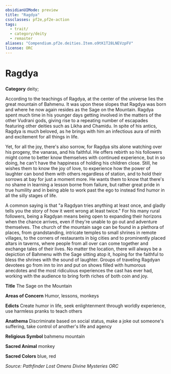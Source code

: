 ```yaml
---
obsidianUIMode: preview
title: "Ragdya"
cssclasses: pf2e,pf2e-action
tags:
  - trait/
  - category/deity
  - remaster
aliases: "Compendium.pf2e.deities.Item.o9tK1T28LNEVzpFV"
license: ORC
---
```

# Ragdya

### 

**Category** deity; 




According to the teachings of Ragdya, at the center of the universe lies the great mountain of Bahmenu. It was upon these slopes that Ragdya was born and where he now again resides as the Sage on the Mountain. Ragdya spent much time in his younger days getting involved in the matters of the other Vudrani gods, giving rise to a repeating number of escapades featuring other deities such as Likha and Chamidu. In spite of his antics, Ragdya is much beloved, as he brings with him an infectious aura of mirth and excitement for all things in life.

Yet, for all the joy, there's also sorrow, for Ragdya sits alone watching over his progeny, the vanaras, and his faithful. He offers rebirth so his followers might come to better know themselves with continued experience, but in so doing, he can't have the happiness of holding his children close. Still, he wishes them to know the joy of love, to experience how the power of laughter can bond them with others regardless of station, and to hold their sorrows at bay for just a moment more. He wants them to know that there's no shame in learning a lesson borne from failure, but rather great pride in true humility and in being able to work past the ego to instead find humor in all the silly stages of life.

A common saying is that "a Ragdyan tries anything at least once, and gladly tells you the story of how it went wrong at least twice." For his many rural followers, being a Ragdyan means being open to expanding their horizons when the chance arrives, even if they're unable to go out and adventure themselves. The church of the mountain sage can be found in a plethora of places, from grandstanding, intricate temples to small shrines in remote villages, to the corners of restaurants in big cities and to prominently placed altars in taverns, where people from all over can come together and exchange tales of their lives. No matter the location, there will always be a depiction of Bahmenu with the Sage sitting atop it, hoping for the faithful to bless the shrines with the sound of laughter. Groups of traveling Ragdyan devotees go from inn to inn and put on shows filled with humorous anecdotes and the most ridiculous experiences the cast has ever had, working with the audience to bring forth riches of both coin and joy.

**Title** The Sage on the Mountain

**Areas of Concern** Humor, lessons, monkeys

**Edicts** Create humor in life, seek enlightenment through worldly experience, use harmless pranks to teach others

**Anathema** Discriminate based on social status, make a joke out someone's suffering, take control of another's life and agency

**Religious Symbol** bahmenu mountain

**Sacred Animal** monkey

**Sacred Colors** blue, red

*Source: Pathfinder Lost Omens Divine Mysteries*
*ORC*